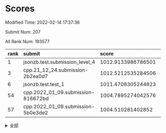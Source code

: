 # Scores

Modified Time: 2022-02-14 17:37:36

Submit Num: 207

All Rank Num: 193577

| rank |               submit               |       score        |       sigma        | pk_num |
| :--- | :--------------------------------- | :----------------- | :----------------- | :----- |
| 1    | jsonzb.test.submission_level_4     | 1012.9133986786501 | 0.8367075718946406 | 3739   |
| 3    | cpp.21_12_24.submission-2b2ea0d7   | 1012.5212535284506 | 0.7911308430659034 | 3738   |
| 6    | jsonzb.test.test_1                 | 1011.4708305244823 | 0.8083016337405649 | 3740   |
| 54   | cpp.2022_01_09.submission-816672bd | 1004.7895274042576 | 0.7203733957480004 | 3747   |
| 57   | cpp.2022_01_09.submission-5b0e3de2 | 1004.510281402852  | 0.7158098800036587 | 3748   |


<details>
<summary>全部</summary>

| rank |                 submit                 |       score        |       sigma        | pk_num |
| :--- | :------------------------------------- | :----------------- | :----------------- | :----- |
| 1    | jsonzb.test.submission_level_4         | 1012.9133986786501 | 0.8367075718946406 | 3739   |
| 2    | gobigger.level_3.submission_level_3_38 | 1012.691041148354  | 0.7913276043493567 | 3742   |
| 3    | cpp.21_12_24.submission-2b2ea0d7       | 1012.5212535284506 | 0.7911308430659034 | 3738   |
| 4    | gobigger.level_3.submission_level_3_27 | 1012.5018076432185 | 0.7904020514703124 | 3743   |
| 5    | gobigger.level_3.submission_level_3_4  | 1011.7238848635785 | 0.7662922108960948 | 3739   |
| 6    | jsonzb.test.test_1                     | 1011.4708305244823 | 0.8083016337405649 | 3740   |
| 7    | gobigger.level_3.submission_level_3_41 | 1011.3840253639964 | 0.7586599646265721 | 3741   |
| 8    | gobigger.level_3.submission_level_3_16 | 1011.1432447946647 | 0.7826872289107673 | 3738   |
| 9    | gobigger.level_3.submission_level_3_40 | 1011.123168153103  | 0.7603963555499077 | 3738   |
| 10   | gobigger.level_3.submission_level_3_10 | 1011.0709714330569 | 0.815902814534998  | 3737   |
| 11   | gobigger.level_3.submission_level_3_23 | 1011.0423803388968 | 0.7535516899688709 | 3739   |
| 12   | gobigger.level_3.submission_level_3_7  | 1010.8337617288213 | 0.7736410539454583 | 3737   |
| 13   | gobigger.level_3.submission_level_3_42 | 1010.7473922261638 | 0.7534796072181158 | 3743   |
| 14   | gobigger.level_3.submission_level_3_13 | 1010.718316249682  | 0.754791347628804  | 3742   |
| 15   | gobigger.level_3.submission_level_3_24 | 1010.6934333244625 | 0.7617845780051529 | 3740   |
| 16   | gobigger.level_3.submission_level_3_14 | 1010.633911824335  | 0.7656925299393841 | 3744   |
| 17   | gobigger.level_3.submission_level_3_25 | 1010.5118225115201 | 0.751803271690146  | 3743   |
| 18   | gobigger.level_3.submission_level_3_37 | 1010.4997795273856 | 0.7661360106581814 | 3740   |
| 19   | gobigger.level_3.submission_level_3_15 | 1010.3636981826897 | 0.7730947528156947 | 3744   |
| 20   | gobigger.level_3.submission_level_3_3  | 1010.2837845394286 | 0.7554167737631292 | 3738   |
| 21   | gobigger.level_3.submission_level_3_8  | 1010.2254357392669 | 0.7621880749461167 | 3737   |
| 22   | gobigger.level_3.submission_level_3_6  | 1010.1715386376616 | 0.7849357067916399 | 3739   |
| 23   | gobigger.level_3.submission_level_3_11 | 1010.1663009977963 | 0.76101172449792   | 3743   |
| 24   | gobigger.level_3.submission_level_3_19 | 1010.1622861921957 | 0.7705148251317421 | 3736   |
| 25   | gobigger.level_3.submission_level_3_49 | 1010.1464690401752 | 0.7608556730732304 | 3741   |
| 26   | gobigger.level_3.submission_level_3_2  | 1010.1305945071232 | 0.7805608686995676 | 3735   |
| 27   | gobigger.level_3.submission_level_3_28 | 1009.9339829601678 | 0.7640595498886219 | 3743   |
| 28   | gobigger.level_3.submission_level_3_26 | 1009.8149098618838 | 0.7815408467233308 | 3743   |
| 29   | gobigger.level_3.submission_level_3_30 | 1009.7963245369713 | 0.7367366456541786 | 3744   |
| 30   | gobigger.level_3.submission_level_3_22 | 1009.661527186684  | 0.7401822614163697 | 3737   |
| 31   | gobigger.level_3.submission_level_3_36 | 1009.607541065948  | 0.7700222546442337 | 3740   |
| 32   | gobigger.level_3.submission_level_3_29 | 1009.5839514137766 | 0.7634536241912356 | 3741   |
| 33   | gobigger.level_3.submission_level_3_20 | 1009.48804007916   | 0.7728552163729674 | 3740   |
| 34   | gobigger.level_3.submission_level_3_45 | 1009.4737020647812 | 0.7436250457999259 | 3740   |
| 35   | gobigger.level_3.submission_level_3_48 | 1009.4327632320118 | 0.7624188692732626 | 3743   |
| 36   | gobigger.level_3.submission_level_3_47 | 1009.427702643084  | 0.7582219356975559 | 3737   |
| 37   | gobigger.level_3.submission_level_3_18 | 1009.302770607715  | 0.7464009903623645 | 3743   |
| 38   | gobigger.level_3.submission_level_3_43 | 1009.2709880183253 | 0.7420467009328954 | 3741   |
| 39   | gobigger.level_3.submission_level_3_1  | 1009.1642172126312 | 0.7579370229833607 | 3739   |
| 40   | gobigger.level_3.submission_level_3_32 | 1009.1236425702552 | 0.7470609181530088 | 3743   |
| 41   | gobigger.level_3.submission_level_3_5  | 1009.1191324362657 | 0.7501543206784631 | 3739   |
| 42   | gobigger.level_3.submission_level_3_44 | 1009.1180534027246 | 0.7640302081721285 | 3742   |
| 43   | gobigger.level_3.submission_level_3_35 | 1009.0801609824467 | 0.7454310367047141 | 3741   |
| 44   | gobigger.level_3.submission_level_3_12 | 1008.9657049661504 | 0.7538249156399762 | 3742   |
| 45   | gobigger.level_3.submission_level_3_34 | 1008.9104311121439 | 0.7467262965571296 | 3741   |
| 46   | gobigger.level_3.submission_level_3_9  | 1008.8520190269928 | 0.7533236602537041 | 3740   |
| 47   | gobigger.level_3.submission_level_3_39 | 1008.708961978282  | 0.7414226989797613 | 3746   |
| 48   | gobigger.level_3.submission_level_3_31 | 1008.6993475312121 | 0.7738050074484042 | 3742   |
| 49   | gobigger.level_3.submission_level_3_0  | 1008.6713256696985 | 0.744765276195053  | 3739   |
| 50   | gobigger.level_3.submission_level_3_33 | 1008.5140748699505 | 0.7509203712174879 | 3742   |
| 51   | gobigger.level_3.submission_level_3_46 | 1008.2885782441023 | 0.721473570874628  | 3739   |
| 52   | gobigger.level_3.submission_level_3_21 | 1008.1147171036935 | 0.7410699103031482 | 3748   |
| 53   | gobigger.level_3.submission_level_3_17 | 1007.5809962575634 | 0.7391085714616804 | 3739   |
| 54   | cpp.2022_01_09.submission-816672bd     | 1004.7895274042576 | 0.7203733957480004 | 3747   |
| 55   | gobigger.level_1.submission_level_1_23 | 1004.7837676264922 | 0.726749911305248  | 3739   |
| 56   | gobigger.level_1.submission_level_1_48 | 1004.641049555463  | 0.7314224887525655 | 3747   |
| 57   | cpp.2022_01_09.submission-5b0e3de2     | 1004.510281402852  | 0.7158098800036587 | 3748   |
| 58   | gobigger.level_1.submission_level_1_17 | 1004.4566517383253 | 0.7218776329391686 | 3742   |
| 59   | gobigger.level_1.submission_level_1_49 | 1004.3513063159946 | 0.7214731971321375 | 3736   |
| 60   | gobigger.level_1.submission_level_1_29 | 1004.2545980140039 | 0.7219321346358257 | 3746   |
| 61   | gobigger.level_1.submission_level_1_30 | 1004.2299798915847 | 0.7184012508859235 | 3735   |
| 62   | gobigger.level_1.submission_level_1_34 | 1004.1756952739025 | 0.719264367638048  | 3738   |
| 63   | gobigger.level_1.submission_level_1_14 | 1004.052653143563  | 0.7104213644640117 | 3741   |
| 64   | gobigger.level_1.submission_level_1_19 | 1004.0007108581207 | 0.7079479878254229 | 3744   |
| 65   | gobigger.level_1.submission_level_1_22 | 1003.9693884216674 | 0.7100881790825747 | 3739   |
| 66   | gobigger.level_1.submission_level_1_11 | 1003.9503027226027 | 0.7079159273813844 | 3740   |
| 67   | gobigger.level_1.submission_level_1_8  | 1003.9238154570893 | 0.7138103381139725 | 3742   |
| 68   | gobigger.level_1.submission_level_1_20 | 1003.8954326745974 | 0.7250727782390747 | 3745   |
| 69   | gobigger.level_1.submission_level_1_27 | 1003.8878344660482 | 0.7156674288604203 | 3736   |
| 70   | gobigger.level_1.submission_level_1_33 | 1003.8497201675591 | 0.726133281942421  | 3738   |
| 71   | gobigger.level_1.submission_level_1_0  | 1003.7520750769783 | 0.7173580811708611 | 3734   |
| 72   | gobigger.level_1.submission_level_1_7  | 1003.6585962686763 | 0.7044152559815514 | 3741   |
| 73   | gobigger.level_1.submission_level_1_13 | 1003.5946998293432 | 0.7202186448404485 | 3741   |
| 74   | gobigger.level_1.submission_level_1_15 | 1003.5765317621556 | 0.717415480413095  | 3737   |
| 75   | gobigger.level_1.submission_level_1_16 | 1003.5126247944339 | 0.7287409341709193 | 3740   |
| 76   | gobigger.level_1.submission_level_1_18 | 1003.4923292127789 | 0.721717981198636  | 3741   |
| 77   | gobigger.level_1.submission_level_1_41 | 1003.43618890176   | 0.7316937329184013 | 3740   |
| 78   | gobigger.level_1.submission_level_1_21 | 1003.4264216950205 | 0.7082911961657891 | 3741   |
| 79   | gobigger.level_1.submission_level_1_24 | 1003.4241102936164 | 0.7143382742445797 | 3740   |
| 80   | gobigger.level_1.submission_level_1_2  | 1003.3706741995583 | 0.7231759760960454 | 3739   |
| 81   | gobigger.level_1.submission_level_1_44 | 1003.2814608736805 | 0.7186288595167583 | 3740   |
| 82   | gobigger.level_1.submission_level_1_6  | 1003.1883871819251 | 0.7121579889383081 | 3742   |
| 83   | gobigger.level_1.submission_level_1_43 | 1003.1253158009001 | 0.7066931972656914 | 3737   |
| 84   | gobigger.level_1.submission_level_1_12 | 1003.1234682976624 | 0.7113800960669076 | 3739   |
| 85   | gobigger.level_1.submission_level_1_3  | 1002.9497714623864 | 0.7220732755624368 | 3738   |
| 86   | gobigger.level_1.submission_level_1_25 | 1002.7991854407513 | 0.7017474475150485 | 3733   |
| 87   | gobigger.level_1.submission_level_1_26 | 1002.7852715724704 | 0.7220724886063214 | 3738   |
| 88   | gobigger.level_1.submission_level_1_5  | 1002.7691955638867 | 0.7223452853687468 | 3748   |
| 89   | gobigger.level_1.submission_level_1_4  | 1002.7676338101511 | 0.7127258090066872 | 3741   |
| 90   | gobigger.level_1.submission_level_1_42 | 1002.7023788244998 | 0.7188684413089103 | 3736   |
| 91   | gobigger.level_1.submission_level_1_39 | 1002.6759136666776 | 0.7212046789207093 | 3743   |
| 92   | gobigger.level_1.submission_level_1_31 | 1002.6037858740352 | 0.71571595854056   | 3743   |
| 93   | gobigger.level_1.submission_level_1_10 | 1002.6023322638019 | 0.7139638261881813 | 3740   |
| 94   | gobigger.level_1.submission_level_1_46 | 1002.4718857367967 | 0.7116809827785757 | 3738   |
| 95   | gobigger.level_1.submission_level_1_45 | 1002.3584402592504 | 0.7002674947547555 | 3738   |
| 96   | gobigger.level_1.submission_level_1_36 | 1002.3352585145951 | 0.7097617078841458 | 3741   |
| 97   | gobigger.level_1.submission_level_1_40 | 1002.3299857095095 | 0.7056254431867391 | 3744   |
| 98   | gobigger.level_1.submission_level_1_37 | 1002.2738733672597 | 0.7049817287764462 | 3741   |
| 99   | gobigger.level_1.submission_level_1_28 | 1002.2702223501268 | 0.7140866771292147 | 3739   |
| 100  | gobigger.level_1.submission_level_1_9  | 1002.2406792876453 | 0.7163818775312218 | 3742   |
| 101  | gobigger.level_1.submission_level_1_35 | 1002.2296713435092 | 0.7111391585180761 | 3742   |
| 102  | gobigger.level_1.submission_level_1_32 | 1002.2113507641476 | 0.7133000933728904 | 3738   |
| 103  | gobigger.level_1.submission_level_1_1  | 1002.1731947810855 | 0.7112379676026968 | 3745   |
| 104  | gobigger.level_1.submission_level_1_47 | 1001.9925843448149 | 0.7119530298424438 | 3739   |
| 105  | gobigger.level_1.submission_level_1_38 | 1001.7962045459154 | 0.7196468462356823 | 3739   |
| 106  | gobigger.random.submission_random_31   | 997.5646986798166  | 0.7071867347161965 | 3743   |
| 107  | gobigger.random.submission_random_37   | 997.5352953860955  | 0.7091722958522867 | 3738   |
| 108  | gobigger.random.submission_random_28   | 997.3932108380893  | 0.7111053710357693 | 3745   |
| 109  | gobigger.random.submission_random_8    | 997.0284130571467  | 0.7115962035088104 | 3737   |
| 110  | gobigger.random.submission_random_17   | 997.0211264735228  | 0.7000998245958134 | 3747   |
| 111  | gobigger.random.submission_random_6    | 996.9060003705256  | 0.708682425489792  | 3740   |
| 112  | gobigger.random.submission_random_47   | 996.88633038428    | 0.7029870018700412 | 3742   |
| 113  | gobigger.random.submission_random_7    | 996.8487142862623  | 0.712384308417792  | 3745   |
| 114  | gobigger.random.submission_random_40   | 996.7102603857771  | 0.7050678821275332 | 3743   |
| 115  | gobigger.random.submission_random_21   | 996.7080661430514  | 0.7028370941591516 | 3742   |
| 116  | gobigger.random.submission_random_42   | 996.6709907106547  | 0.7112481769077901 | 3738   |
| 117  | gobigger.random.submission_random_12   | 996.6283609284535  | 0.705945788471224  | 3742   |
| 118  | gobigger.random.submission_random_30   | 996.4946419956167  | 0.7139590109744185 | 3742   |
| 119  | gobigger.random.submission_random_19   | 996.4851218158291  | 0.697578524492323  | 3742   |
| 120  | gobigger.random.submission_random_18   | 996.4721353622525  | 0.7104576882719408 | 3742   |
| 121  | gobigger.random.submission_random_14   | 996.4721008441821  | 0.7069660533216663 | 3742   |
| 122  | gobigger.random.submission_random_25   | 996.4277135825038  | 0.6952048819595591 | 3744   |
| 123  | gobigger.random.submission_random_43   | 996.3572288684071  | 0.7028935381875678 | 3738   |
| 124  | gobigger.random.submission_random_48   | 996.2908826917856  | 0.7134247456106932 | 3742   |
| 125  | gobigger.random.submission_random_26   | 996.2443891074804  | 0.7079472585136367 | 3737   |
| 126  | gobigger.random.submission_random_39   | 996.2353660556928  | 0.7098869974275409 | 3739   |
| 127  | gobigger.random.submission_random_2    | 996.2210682927237  | 0.702359555943144  | 3747   |
| 128  | gobigger.random.submission_random_23   | 996.1645646139368  | 0.7074407283838955 | 3743   |
| 129  | gobigger.random.submission_random_1    | 996.1109424310716  | 0.7060109030884365 | 3745   |
| 130  | gobigger.random.submission_random_9    | 996.1078236245132  | 0.7148869750838381 | 3737   |
| 131  | gobigger.random.submission_random_49   | 996.0629277401242  | 0.7148490119486127 | 3740   |
| 132  | gobigger.random.submission_random_45   | 996.0175424032388  | 0.7146488289002753 | 3745   |
| 133  | gobigger.random.submission_random_44   | 995.985866154681   | 0.7028957676213241 | 3739   |
| 134  | gobigger.random.submission_random_4    | 995.9294373235429  | 0.7030204851998001 | 3740   |
| 135  | gobigger.random.submission_random_13   | 995.9096683176202  | 0.7277972933439837 | 3737   |
| 136  | gobigger.random.submission_random_46   | 995.8820723993027  | 0.7093052197803362 | 3743   |
| 137  | gobigger.random.submission_random_27   | 995.7932231984279  | 0.7196449359352454 | 3739   |
| 138  | gobigger.random.submission_random_38   | 995.7852553524924  | 0.7137870974815319 | 3741   |
| 139  | gobigger.random.submission_random_0    | 995.7795299582206  | 0.7154990181594533 | 3738   |
| 140  | gobigger.random.submission_random_24   | 995.6681899639982  | 0.7208865725476444 | 3742   |
| 141  | gobigger.random.submission_random_5    | 995.5529744909745  | 0.7140964954940655 | 3736   |
| 142  | gobigger.random.submission_random_15   | 995.5512151145441  | 0.7054949760471189 | 3747   |
| 143  | gobigger.random.submission_random_20   | 995.5044551318668  | 0.7100610936248049 | 3741   |
| 144  | gobigger.random.submission_random_41   | 995.4983168834136  | 0.7012287853896022 | 3746   |
| 145  | gobigger.random.submission_random_11   | 995.491418538351   | 0.7140559241485332 | 3736   |
| 146  | gobigger.random.submission_random_33   | 995.4744035860555  | 0.7112404077801098 | 3744   |
| 147  | gobigger.random.submission_random_35   | 995.4495024382585  | 0.7087232670499333 | 3739   |
| 148  | gobigger.random.submission_random_29   | 995.3338316167383  | 0.7114016160197069 | 3738   |
| 149  | gobigger.random.submission_random_16   | 995.2491999989567  | 0.7036986557298242 | 3738   |
| 150  | gobigger.random.submission_random_34   | 994.9905917668216  | 0.710929424020163  | 3739   |
| 151  | gobigger.random.submission_random_36   | 994.9548626280038  | 0.7226721841057743 | 3740   |
| 152  | gobigger.random.submission_random_3    | 994.900751267376   | 0.7202841522447717 | 3740   |
| 153  | gobigger.random.submission_random_10   | 994.7027392359461  | 0.7215534875462646 | 3741   |
| 154  | gobigger.random.submission_random_32   | 994.6615188996053  | 0.7107219941111195 | 3742   |
| 155  | gobigger.level_2.submission_level_2_27 | 994.6130956827932  | 0.7332139599949031 | 3741   |
| 156  | gobigger.random.submission_random_22   | 994.5903005856774  | 0.7241289204535493 | 3742   |
| 157  | gobigger.level_2.submission_level_2_1  | 994.0953824167041  | 0.7206870440909414 | 3739   |
| 158  | gobigger.level_2.submission_level_2_44 | 993.2848663438717  | 0.734568354627151  | 3738   |
| 159  | gobigger.level_2.submission_level_2_14 | 993.1650116526314  | 0.7230515716025974 | 3734   |
| 160  | gobigger.level_2.submission_level_2_39 | 993.1265933129399  | 0.7454529512836847 | 3738   |
| 161  | gobigger.level_2.submission_level_2_26 | 993.1235322894603  | 0.7250151127127267 | 3743   |
| 162  | gobigger.level_2.submission_level_2_8  | 993.1068476054376  | 0.7350136260471377 | 3740   |
| 163  | gobigger.level_2.submission_level_2_2  | 993.0733320015546  | 0.7360618946205074 | 3744   |
| 164  | gobigger.level_2.submission_level_2_34 | 993.053316279159   | 0.7513970974407487 | 3740   |
| 165  | gobigger.level_2.submission_level_2_10 | 993.0344415944534  | 0.7402679899749983 | 3746   |
| 166  | gobigger.level_2.submission_level_2_48 | 992.9939017563017  | 0.7398105352044482 | 3741   |
| 167  | gobigger.level_2.submission_level_2_6  | 992.9321993977275  | 0.7394913430996639 | 3740   |
| 168  | gobigger.level_2.submission_level_2_21 | 992.9188552485847  | 0.7365235077807939 | 3742   |
| 169  | gobigger.level_2.submission_level_2_4  | 992.9145502865824  | 0.7457950641069597 | 3740   |
| 170  | gobigger.level_2.submission_level_2_0  | 992.864027174321   | 0.7442456654476906 | 3736   |
| 171  | gobigger.level_2.submission_level_2_49 | 992.7597552553908  | 0.7368954386107899 | 3742   |
| 172  | gobigger.level_2.submission_level_2_23 | 992.68682083651    | 0.7484865443960526 | 3740   |
| 173  | gobigger.level_2.submission_level_2_33 | 992.6649550121858  | 0.761186992247536  | 3739   |
| 174  | gobigger.level_2.submission_level_2_36 | 992.5814961667386  | 0.7529139057270404 | 3740   |
| 175  | gobigger.level_2.submission_level_2_43 | 992.4181024492507  | 0.7367779693703548 | 3742   |
| 176  | gobigger.level_2.submission_level_2_9  | 992.2499963740571  | 0.7480565064405719 | 3738   |
| 177  | gobigger.level_2.submission_level_2_37 | 992.2149648669603  | 0.728090578192359  | 3746   |
| 178  | gobigger.level_2.submission_level_2_42 | 992.189311754054   | 0.7540835293801054 | 3743   |
| 179  | gobigger.level_2.submission_level_2_46 | 992.1811972802906  | 0.7392052319145954 | 3741   |
| 180  | gobigger.level_2.submission_level_2_25 | 992.1763826145117  | 0.7343734631880696 | 3743   |
| 181  | gobigger.level_2.submission_level_2_29 | 991.9992375641606  | 0.7704904403487377 | 3740   |
| 182  | gobigger.level_2.submission_level_2_3  | 991.9841723986198  | 0.7360746621913282 | 3737   |
| 183  | gobigger.level_2.submission_level_2_28 | 991.9071259913559  | 0.756396058536782  | 3735   |
| 184  | gobigger.level_2.submission_level_2_40 | 991.8674215438768  | 0.7468364465765037 | 3738   |
| 185  | gobigger.level_2.submission_level_2_15 | 991.8523432485092  | 0.765209084423931  | 3738   |
| 186  | gobigger.level_2.submission_level_2_47 | 991.7537353806953  | 0.7359554828700826 | 3745   |
| 187  | gobigger.level_2.submission_level_2_7  | 991.6871101383049  | 0.7505946508019317 | 3742   |
| 188  | gobigger.level_2.submission_level_2_17 | 991.5872799385861  | 0.7450989159195498 | 3740   |
| 189  | gobigger.level_2.submission_level_2_41 | 991.5799095135815  | 0.7448430892086182 | 3743   |
| 190  | gobigger.level_2.submission_level_2_31 | 991.5231490628066  | 0.7573881950718614 | 3741   |
| 191  | gobigger.level_2.submission_level_2_13 | 991.5222985802444  | 0.7494224821252635 | 3740   |
| 192  | gobigger.level_2.submission_level_2_30 | 991.4224287187177  | 0.7548926800923067 | 3740   |
| 193  | gobigger.level_2.submission_level_2_11 | 991.3966684316513  | 0.7344838041093299 | 3737   |
| 194  | gobigger.level_2.submission_level_2_22 | 991.3926305863669  | 0.7341675299013797 | 3743   |
| 195  | gobigger.level_2.submission_level_2_24 | 991.3780265460464  | 0.7596055750633416 | 3745   |
| 196  | gobigger.level_2.submission_level_2_12 | 991.3593307886132  | 0.7472804281942959 | 3741   |
| 197  | gobigger.level_2.submission_level_2_16 | 991.3145086586371  | 0.7528249189828294 | 3745   |
| 198  | gobigger.level_2.submission_level_2_5  | 991.1915501544138  | 0.7573963760778686 | 3735   |
| 199  | gobigger.level_2.submission_level_2_38 | 991.1206558289613  | 0.7734189726700622 | 3739   |
| 200  | gobigger.level_2.submission_level_2_35 | 991.0312044281101  | 0.7617129682023764 | 3738   |
| 201  | gobigger.level_2.submission_level_2_20 | 990.8281345193438  | 0.7701154308539944 | 3742   |
| 202  | gobigger.level_2.submission_level_2_18 | 990.6972485143372  | 0.759613811853996  | 3746   |
| 203  | gobigger.level_2.submission_level_2_45 | 990.4553877566408  | 0.7606058572778522 | 3739   |
| 204  | gobigger.level_2.submission_level_2_32 | 989.6015806336142  | 0.7661330814604355 | 3740   |
| 205  | gobigger.level_2.submission_level_2_19 | 989.5784295319537  | 0.7611018655420041 | 3737   |
| 206  | gobigger.none.submission_none_0        | 977.3066360637877  | 1.4722198122660437 | 3741   |
| 207  | gobigger.none.submission_none_1        | 976.9976500869992  | 1.3393716908311208 | 3742   |

</details>